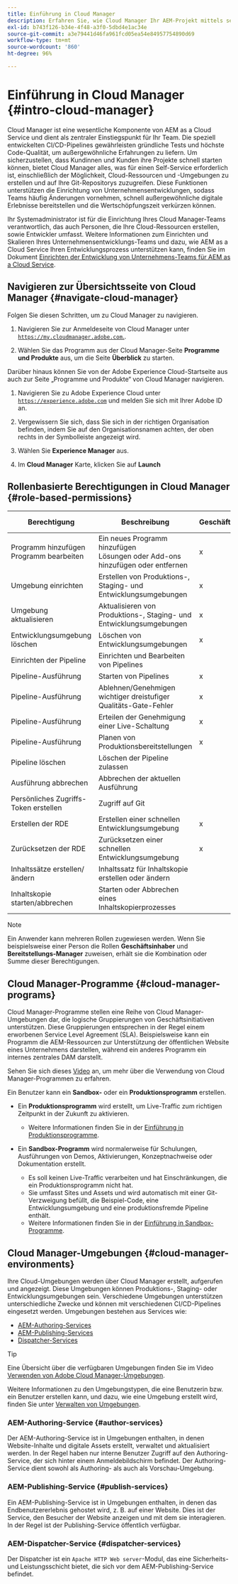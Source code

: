 ```yaml
---
title: Einführung in Cloud Manager
description: Erfahren Sie, wie Cloud Manager Ihr AEM-Projekt mittels seiner Programme, Umgebungen und Pipelines unterstützt.
exl-id: b743f126-b34e-4f48-a3f0-5dbd4e1ac34e
source-git-commit: a3e79441d46fa961fcd05ea54e84957754890d69
workflow-type: tm+mt
source-wordcount: '860'
ht-degree: 96%

---
```



# Einführung in Cloud Manager {#intro-cloud-manager}

Cloud Manager ist eine wesentliche Komponente von AEM as a Cloud Service und dient als zentraler Einstiegspunkt für Ihr Team. Die speziell entwickelten CI/CD-Pipelines gewährleisten gründliche Tests und höchste Code-Qualität, um außergewöhnliche Erfahrungen zu liefern. Um sicherzustellen, dass Kundinnen und Kunden ihre Projekte schnell starten können, bietet Cloud Manager alles, was für einen Self-Service erforderlich ist, einschließlich der Möglichkeit, Cloud-Ressourcen und -Umgebungen zu erstellen und auf Ihre Git-Repositorys zuzugreifen. Diese Funktionen unterstützen die Einrichtung von Unternehmensentwicklungen, sodass Teams häufig Änderungen vornehmen, schnell außergewöhnliche digitale Erlebnisse bereitstellen und die Wertschöpfungszeit verkürzen können.

Ihr Systemadministrator ist für die Einrichtung Ihres Cloud Manager-Teams verantwortlich, das auch Personen, die Ihre Cloud-Ressourcen erstellen, sowie Entwickler umfasst. Weitere Informationen zum Einrichten und Skalieren Ihres Unternehmensentwicklungs-Teams und dazu, wie AEM as a Cloud Service Ihren Entwicklungsprozess unterstützen kann, finden Sie im Dokument [Einrichten der Entwicklung von Unternehmens-Teams für AEM as a Cloud Service](/help/implementing/cloud-manager/managing-code/enterprise-team-dev-setup.md).

## Navigieren zur Übersichtsseite von Cloud Manager {#navigate-cloud-manager}

Folgen Sie diesen Schritten, um zu Cloud Manager zu navigieren.

1. Navigieren Sie zur Anmeldeseite von Cloud Manager unter [`https://my.cloudmanager.adobe.com`.](https://my.cloudmanager.adobe.com/).

1. Wählen Sie das Programm aus der Cloud Manager-Seite **Programme und Produkte** aus, um die Seite **Überblick** zu starten.

Darüber hinaus können Sie von der Adobe Experience Cloud-Startseite aus auch zur Seite „Programme und Produkte“ von Cloud Manager navigieren.

1. Navigieren Sie zu Adobe Experience Cloud unter [`https://experience.adobe.com`](https://experience.adobe.com) und melden Sie sich mit Ihrer Adobe ID an.

1. Vergewissern Sie sich, dass Sie sich in der richtigen Organisation befinden, indem Sie auf den Organisationsnamen achten, der oben rechts in der Symbolleiste angezeigt wird.

1. Wählen Sie **Experience Manager** aus.

1. Im **Cloud Manager** Karte, klicken Sie auf **Launch**

## Rollenbasierte Berechtigungen in Cloud Manager {#role-based-permissions}

| Berechtigung | Beschreibung | Geschäftsinhaber | Bereitstellungs-Manager | Programm-Manager | Entwickler |
|--- |--- |--- |--- |--- |--- |
| Programm hinzufügen<br>Programm bearbeiten | Ein neues Programm hinzufügen<br>Lösungen oder Add-ons hinzufügen oder entfernen | x |  |  |  |
| Umgebung einrichten | Erstellen von Produktions-, Staging- und Entwicklungsumgebungen | x | x |  |  |
| Umgebung aktualisieren | Aktualisieren von Produktions-, Staging- und Entwicklungsumgebungen | x | x |  |  |
| Entwicklungsumgebung löschen | Löschen von Entwicklungsumgebungen | x | x |  |  |
| Einrichten der Pipeline | Einrichten und Bearbeiten von Pipelines |  | x |  |  |
| Pipeline-Ausführung | Starten von Pipelines | x | x |  |  |
| Pipeline-Ausführung | Ablehnen/Genehmigen wichtiger dreistufiger Qualitäts-Gate-Fehler | x | x | x |  |
| Pipeline-Ausführung | Erteilen der Genehmigung einer Live-Schaltung | x | x | x |  |
| Pipeline-Ausführung | Planen von Produktionsbereitstellungen | x | x | x |  |
| Pipeline löschen | Löschen der Pipeline zulassen |  | x |  |  |
| Ausführung abbrechen | Abbrechen der aktuellen Ausführung |  | x |  |  |
| Persönliches Zugriffs-Token erstellen | Zugriff auf Git |  | x |  | x |
| Erstellen der RDE | Erstellen einer schnellen Entwicklungsumgebung | x |  |  | x |
| Zurücksetzen der RDE | Zurücksetzen einer schnellen Entwicklungsumgebung | x |  |  | x |
| Inhaltssätze erstellen/ändern | Inhaltssatz für Inhaltskopie erstellen oder ändern |  | x |  |  |
| Inhaltskopie starten/abbrechen | Starten oder Abbrechen eines Inhaltskopierprozesses |  | x |  |  |

>[!NOTE]
>
>Ein Anwender kann mehreren Rollen zugewiesen werden. Wenn Sie beispielsweise einer Person die Rollen **Geschäftsinhaber** und **Bereitstellungs-Manager** zuweisen, erhält sie die Kombination oder Summe dieser Berechtigungen.

## Cloud Manager-Programme {#cloud-manager-programs}

Cloud Manager-Programme stellen eine Reihe von Cloud Manager-Umgebungen dar, die logische Gruppierungen von Geschäftsinitiativen unterstützen. Diese Gruppierungen entsprechen in der Regel einem erworbenen Service Level Agreement (SLA). Beispielsweise kann ein Programm die AEM-Ressourcen zur Unterstützung der öffentlichen Website eines Unternehmens darstellen, während ein anderes Programm ein internes zentrales DAM darstellt.


Sehen Sie sich dieses [Video](https://experienceleague.adobe.com/docs/experience-manager-learn/cloud-service/cloud-manager/programs.html?lang=de) an, um mehr über die Verwendung von Cloud Manager-Programmen zu erfahren.

Ein Benutzer kann ein **Sandbox-** oder ein **Produktionsprogramm** erstellen.

* Ein **Produktionsprogramm** wird erstellt, um Live-Traffic zum richtigen Zeitpunkt in der Zukunft zu aktivieren.
   * Weitere Informationen finden Sie in der [Einführung in Produktionsprogramme](/help/implementing/cloud-manager/getting-access-to-aem-in-cloud/introduction-production-programs.md).

* Ein **Sandbox-Programm** wird normalerweise für Schulungen, Ausführungen von Demos, Aktivierungen, Konzeptnachweise oder Dokumentation erstellt.
   * Es soll keinen Live-Traffic verarbeiten und hat Einschränkungen, die ein Produktionsprogramm nicht hat.
   * Sie umfasst Sites und Assets und wird automatisch mit einer Git-Verzweigung befüllt, die Beispiel-Code, eine Entwicklungsumgebung und eine produktionsfremde Pipeline enthält.
   * Weitere Informationen finden Sie in der [Einführung in Sandbox-Programme](/help/implementing/cloud-manager/getting-access-to-aem-in-cloud/introduction-sandbox-programs.md).

## Cloud Manager-Umgebungen {#cloud-manager-environments}

Ihre Cloud-Umgebungen werden über Cloud Manager erstellt, aufgerufen und angezeigt. Diese Umgebungen können Produktions-, Staging- oder Entwicklungsumgebungen sein. Verschiedene Umgebungen unterstützen unterschiedliche Zwecke und können mit verschiedenen CI/CD-Pipelines eingesetzt werden. Umgebungen bestehen aus Services wie:

* [AEM-Authoring-Services](#author-services)
* [AEM-Publishing-Services](#publish-services)
* [Dispatcher-Services](#dispatcher-services)

>[!TIP]
>
> Eine Übersicht über die verfügbaren Umgebungen finden Sie im Video [Verwenden von Adobe Cloud Manager-Umgebungen](https://experienceleague.adobe.com/docs/experience-manager-learn/cloud-service/cloud-manager/environments.html?lang=de).
>
>Weitere Informationen zu den Umgebungstypen, die eine Benutzerin bzw. ein Benutzer erstellen kann, und dazu, wie eine Umgebung erstellt wird, finden Sie unter [Verwalten von Umgebungen](/help/implementing/cloud-manager/manage-environments.md).

### AEM-Authoring-Service {#author-services}

Der AEM-Authoring-Service ist in Umgebungen enthalten, in denen Website-Inhalte und digitale Assets erstellt, verwaltet und aktualisiert werden. In der Regel haben nur interne Benutzer Zugriff auf den Authoring-Service, der sich hinter einem Anmeldebildschirm befindet. Der Authoring-Service dient sowohl als Authoring- als auch als Vorschau-Umgebung.

### AEM-Publishing-Service {#publish-services}

Ein AEM-Publishing-Service ist in Umgebungen enthalten, in denen das Endbenutzererlebnis gehostet wird, z. B. auf einer Website. Dies ist der Service, den Besucher der Website anzeigen und mit dem sie interagieren. In der Regel ist der Publishing-Service öffentlich verfügbar.

### AEM-Dispatcher-Service {#dispatcher-services}

Der Dispatcher ist ein `Apache HTTP Web server`-Modul, das eine Sicherheits- und Leistungsschicht bietet, die sich vor dem AEM-Publishing-Service befindet.
